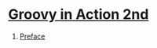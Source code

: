 # [Groovy in Action 2nd](https://livebook.manning.com/book/groovy-in-action-second-edition/about-this-book/)


1. [Preface](chapter00.md)
